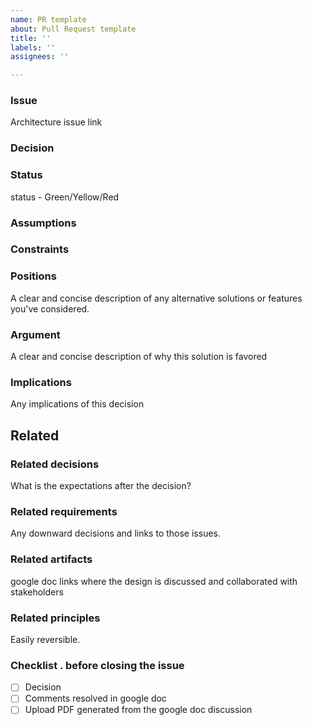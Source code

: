 ```yaml
---
name: PR template
about: Pull Request template
title: ''
labels: ''
assignees: ''

---
```


### Issue
Architecture issue link

### Decision

### Status
status - Green/Yellow/Red

### Assumptions

### Constraints

### Positions
A clear and concise description of any alternative solutions or features you've considered.

### Argument
A clear and concise description of why this solution is favored

### Implications 
Any implications of this decision

## Related

### Related decisions
What is the expectations after the decision? 

### Related requirements
Any downward decisions and links to those issues.

### Related artifacts

google doc links where the design is discussed and collaborated with stakeholders

### Related principles

Easily reversible.

### Checklist . before closing the issue
- [ ] Decision
- [ ] Comments resolved in google doc
- [ ] Upload PDF generated from the google doc discussion
